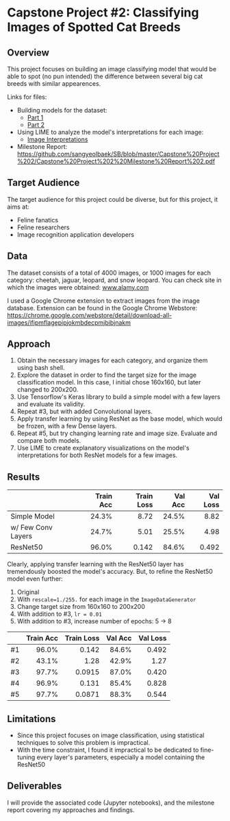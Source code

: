 # Capstone Project #2: Classifying Images of Spotted Cat Breeds
## Overview
This project focuses on building an image classifying model that would be able to spot (no pun intended) the difference between several big cat breeds with similar appearences.

Links for files:
- Building models for the dataset:
	- [Part 1](https://github.com/sangyeolbaek/SB/blob/master/Capstone%20Project%202/image_processing_capstone2_1.ipynb)
	- [Part 2](https://github.com/sangyeolbaek/SB/blob/master/Capstone%20Project%202/image_processing_capstone2_2.ipynb)
- Using LIME to analyze the model's interpretations for each image:
	- [Image Interpretations](https://github.com/sangyeolbaek/SB/blob/master/Capstone%20Project%202/image_interpretation_capstone2.ipynb)
- Milestone Report: https://github.com/sangyeolbaek/SB/blob/master/Capstone%20Project%202/Capstone%20Project%202%20Milestone%20Report%202.pdf


## Target Audience
The target audience for this project could be diverse, but for this project, it aims at:
- Feline fanatics
- Feline researchers
- Image recognition application developers


## Data
The dataset consists of a total of 4000 images, or 1000 images for each category: cheetah, jaguar, leopard, and snow leopard. You can check site in which the images were obtained: www.alamy.com

I used a Google Chrome extension to extract images from the image database.
Extension can be found in the Google Chrome Webstore:
https://chrome.google.com/webstore/detail/download-all-images/ifipmflagepipjokmbdecpmjbibjnakm


## Approach
1. Obtain the necessary images for each category, and organize them using bash shell.
2. Explore the dataset in order to find the target size for the image classification model. In this case, I initial chose 160x160, but later changed to 200x200.
3. Use Tensorflow's Keras library to build a simple model with a few layers and evaluate its validity.
4. Repeat #3, but with added Convolutional layers.
5. Apply transfer learning by using ResNet as the base model, which would be frozen, with a few Dense layers.
6. Repeat #5, but try changing learning rate and image size. Evaluate and compare both models.
7. Use LIME to create explanatory visualizations on the model's interpretations for both ResNet models for a few images.


## Results
|                    | Train Acc | Train Loss | Val Acc | Val Loss |
| :---               |       --: |        --: |     --: |      --: |
| Simple Model       | 24.3%     | 8.72       | 24.5%   | 8.82     |
| w/ Few Conv Layers | 24.7%     | 5.01       | 25.5%   | 4.98     |
| ResNet50           | 96.0%     | 0.142      | 84.6%   | 0.492    |

Clearly, applying transfer learning with the ResNet50 layer has tremendously boosted the model's accuracy. But, to refine the ResNet50 model even further:
1. Original
2. With `rescale=1./255.` for each image in the `ImageDataGenerator`
3. Change target size from 160x160 to 200x200
4. With addition to #3, `lr = 0.01`
5. With addition to #3, increase number of epochs: 5 -> 8

|    | Train Acc | Train Loss | Val Acc | Val Loss |
| :--|       --: |        --: |     --: |      --: |
| #1 | 96.0% | 0.142 | 84.6% | 0.492 |
| #2 | 43.1% | 1.28 | 42.9% | 1.27 |
| #3 | 97.7% | 0.0915 | 87.0% | 0.420 |
| #4 | 96.9% | 0.131 | 85.4% | 0.828 |
| #5 | 97.7% | 0.0871 | 88.3% | 0.544 |


## Limitations
- Since this project focuses on image classification, using statistical techniques to solve this problem is impractical.
- With the time constraint, I found it impractical to be dedicated to fine-tuning every layer's parameters, especially a model containing the ResNet50


## Deliverables
I will provide the associated code (Jupyter notebooks), and the milestone report covering my approaches and findings.
